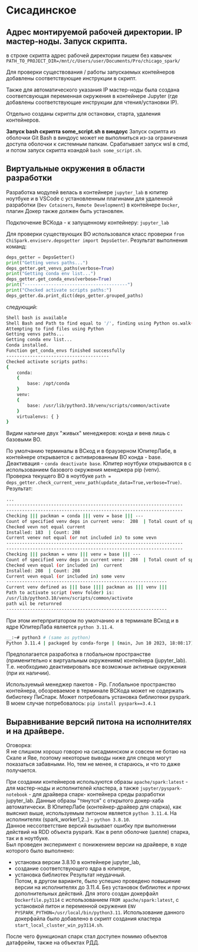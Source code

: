 # Сисадинское
## Адрес монтируемой рабочей директории. IP мастер-ноды. Запуск скрипта.
в строке скрипта адрес рабочей директории пишем без кавычек
`PATH_TO_PROJECT_DIR=/mnt/c/Users/user/Documents/Pro/chicago_spark/`

Для проверки существования / работы запускаемых контейнеров добавлены соответствующие инструкции в скрипт.

Также для автоматического указания IP мастер-ноды была создана соответсвующая переменная окружения в контейнере Jupyter (где добавлены соответствующие инструкции для чтения/установки IP).

Отдельно созданы скрипты для остановки, старта, удаления контейнеров.

**Запуск bash скрипта some_script.sh в виндоус**
Запуск скрипта из оболочки Git Bash в виндоус может не выполниться из-за ограничения доступа оболочки к системным папкам. Срабатывает запуск wsl в cmd, и потом запуск скрипта коандой `bash some_script.sh`.

## Виртуальные окружения в области разработки
Разработка модулей велась в контейнере `jupyter_lab` в юпитер ноутбуке и в VSCode с установленным плагинами для удаленной разработки (`Dev Cotainers`, `Remote Development`) в контейнере `Docker`, плагин Докер также должен быть установлен.

Подключение ВСКода - к запущенному контейнеру: `jupyter_lab`

Для проверки существующих ВО использовался класс проверки `from ChiSpark.enviserv.depsgetter import DepsGetter`. Результат выполнения команд:
```python
deps_getter = DepsGetter()
print("Getting venvs paths...")
deps_getter.get_venvs_paths(verbose=True)
print("Getting conda env list...")
deps_getter.get_conda_envs(verbose=True)
print("---------------------------------------")
print("Checked activate scripts paths:")
deps_getter.da.print_dict(deps_getter.grouped_paths)
```
следующий:
```bash
Shell bash is available
Shell Bash and Path to find equal to '/', finding using Python os.walk()
Attempting to find files using Python
Getting venvs paths...
Getting conda env list...
Conda installed.
Function get_conda_envs finished successfully
---------------------------------------
Checked activate scripts paths:
{
    conda: 
    {
        base: /opt/conda
    }
    venv: 
    {
        base: /usr/lib/python3.10/venv/scripts/common/activate
    }
    virtualenvs: { }
}
```
Видим наличие двух "живых" менеджеров: конда и венв лишь с базовыми ВО.

По умолчанию терминалы в ВСкод и в браузерном ЮпитерЛабе, в контейнере открывается с активированным ВО конда - base. Деактивация - `conda deactivate base`.
Юпитер ноутбуки открываются в с использованием базового окружения менеджера pip (venv).  
Проверка текущего ВО в ноутбуке `path = deps_getter.check_current_venv_path(update_data=True,verbose=True)`. Результат:
```bash
...
-------------------------------------------------------------------
-------------------------------------------------------------------
Checking ||| packman = conda ||| venv = base ||| ---
Count of specified venv deps in current venv:  208  | Total count of specifed deps dict: 350
Checked vevn not equal current
Installed: 183  | Count: 208
Current venev not equal (or not included in) to some vevn
-------------------------------------------------------------------
-------------------------------------------------------------------
Checking ||| packman = venv ||| venv = base ||| ---
Count of specified venv deps in current venv:  208  | Total count of specifed deps dict: 208
Checked vevn equal (or included in)  current
Installed: 208  | Count: 208
Current vevn equal (or included in) some venv
-------------------------------------------------------------
Current venv defined as ||| base |||| packman as ||| venv ||| 
Path to activate script (venv folder) is:
/usr/lib/python3.10/venv/scripts/common/activate
path wil be returnred
-------------------------------------------------------------
```

При этом интерпритатором по умолчанию и в терминале ВСкод и в ядре ЮпитерЛаба является `python 3.11.4`.
```bash
__:~# python3 # (same as python)
Python 3.11.4 | packaged by conda-forge | (main, Jun 10 2023, 18:08:17) [GCC 12.2.0] on linux
```

Предполагается разработка в глобальном пространстве (применительно к виртуальным окружениям) контейнера (jupyter_lab). Т.е. необходимо деактивировать все возможные активные окружения (при их наличии).

Используемый менеджер пакетов - Pip. Глобальное пространство контейнера, обозреваемое в терминале ВСКода может не содержать бибиотеку ПиСпарк. Может потребовать установка библиотеки pyspark. В моем случае потребовалось: `pip install pyspark==3.4.1`

## Выравнивание версий питона на исполнителях и на драйвере.
Оговорка:  
Я не слишком хорошо говорю на сисадминском и совсем не ботаю на Скале и Яве, поэтому некоторые выводы ниже для спецов могут показаться забавными. Но, тем не менее, я стараюсь, и что то даже получается.

При создании контейнеров используются образы `apache/spark:latest` - для мастер-ноды и исполнителей кластера, а также `jupyter/pyspark-notebook` - для драйвера спарк- контейнера среды разработки jupyter_lab. Данные образы "тянутся" с открытого докер-хаба автоматически. В ЮпитерЛабе (контейнер-драйвер для спарка), как выяснил выше, используемым питоном является `python 3.11.4`.  На исполнителях (spark_worker1,2..) - `python 3.8.10`.  
Данное нессответствие версий вызывает ошибку при выполнении действий на RDD объекта pyspark. Как в репл оболочке (шелле) спарка, так и в ноутбуке.  
Был проведен эксперимент с понижением версии на драйвере, в ходе которого было выполнено:
- установка версии 3.8.10 в контейнере jupyter_lab,
- создание соответствующего ядра в юпитере,
- установка библиотек
Результат неудачный.  
Потом, в другом варианте, было успешно проведено повышение версии на исполнителях до 3.11.4. Без установок библиотек и прочих дополнительных действий. Для этого создан докерфайл `Dockerfile.py3114` с использованием `FROM apache/spark:latest`, с установкой питон и переменной окружения `ENV PYSPARK_PYTHON=/usr/local/bin/python3.11`. Использование данного докерфайла было добавлено в скрипт создания кластера `start_local_cluster_win_py3114.sh`.

После чего функционал спарк стал доступен помимо объектов датафрейм, также на объектах РДД.